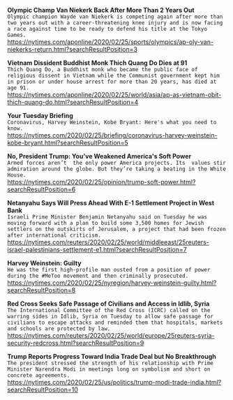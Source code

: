 **Olympic Champ Van Niekerk Back After More Than 2 Years Out**\
`Olympic champion Wayde van Niekerk is competing again after more than two years out with a career-threatening knee injury and is now facing a race against time to be ready to defend his title at the Tokyo Games.`\
https://nytimes.com/aponline/2020/02/25/sports/olympics/ap-oly-van-niekerks-return.html?searchResultPosition=3

**Vietnam Dissident Buddhist Monk Thich Quang Do Dies at 91**\
`Thich Quang Do, a Buddhist monk who became the public face of religious dissent in Vietnam while the Communist government kept him in prison or under house arrest for more than 20 years, has died at age 91.`\
https://nytimes.com/aponline/2020/02/25/world/asia/ap-as-vietnam-obit-thich-quang-do.html?searchResultPosition=4

**Your Tuesday Briefing**\
`Coronavirus, Harvey Weinstein, Kobe Bryant: Here's what you need to know.`\
https://nytimes.com/2020/02/25/briefing/coronavirus-harvey-weinstein-kobe-bryant.html?searchResultPosition=5

**No, President Trump: You’ve Weakened America's Soft Power**\
`Armed forces aren’t  the only power America projects. Its  values stir admiration around the globe. But they’re taking a beating in the White House.`\
https://nytimes.com/2020/02/25/opinion/trump-soft-power.html?searchResultPosition=6

**Netanyahu Says Will Press Ahead With E-1 Settlement Project in West Bank**\
`Israeli Prime Minister Benjamin Netanyahu said on Tuesday he was moving forward with a plan to build some 3,500 homes for Jewish settlers on the outskirts of Jerusalem, a project that had been frozen after international criticism.`\
https://nytimes.com/reuters/2020/02/25/world/middleeast/25reuters-israel-palestinians-settlement-e1.html?searchResultPosition=7

**Harvey Weinstein: Guilty**\
`He was the first high-profile man ousted from a position of power during the #MeToo movement and then criminally prosecuted.`\
https://nytimes.com/2020/02/25/nyregion/harvey-weinstein-guilty.html?searchResultPosition=8

**Red Cross Seeks Safe Passage of Civilians and Access in Idlib, Syria**\
`The International Committee of the Red Cross (ICRC) called on the warring sides in Idlib, Syria on Tuesday to allow safe passage for civilians to escape attacks and reminded them that hospitals, markets and schools are protected by law.`\
https://nytimes.com/reuters/2020/02/25/world/europe/25reuters-syria-security-redcross.html?searchResultPosition=9

**Trump Reports Progress Toward India Trade Deal but No Breakthrough**\
`The president stressed the strength of his relationship with Prime Minister Narendra Modi in meetings long on symbolism and short on concrete agreements.`\
https://nytimes.com/2020/02/25/us/politics/trump-modi-trade-india.html?searchResultPosition=10

